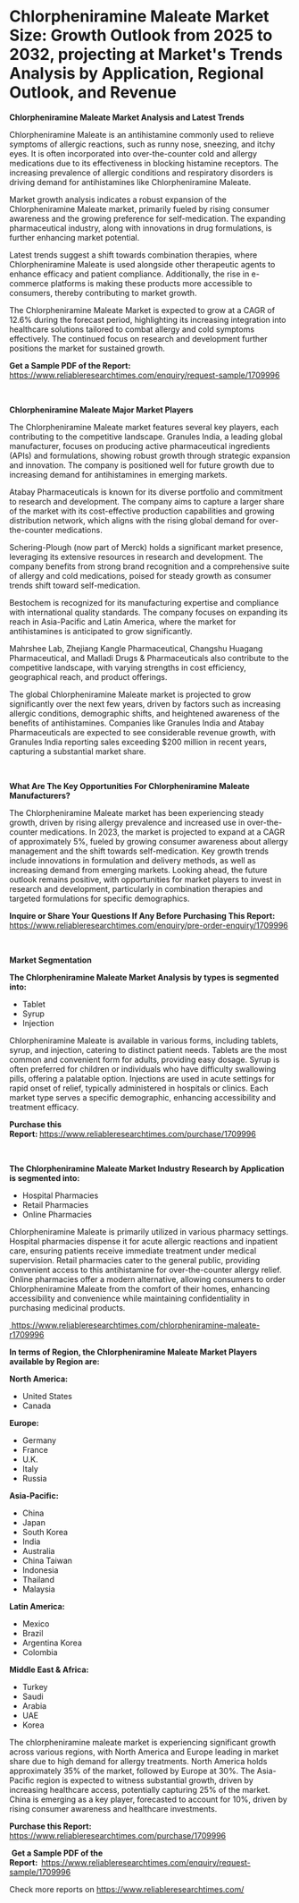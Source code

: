 <p><h1>Chlorpheniramine Maleate Market Size: Growth Outlook from 2025 to 2032, projecting at Market's Trends Analysis by Application, Regional Outlook, and Revenue</h1></p><p><strong>Chlorpheniramine Maleate Market Analysis and Latest Trends</strong></p>
<p><p>Chlorpheniramine Maleate is an antihistamine commonly used to relieve symptoms of allergic reactions, such as runny nose, sneezing, and itchy eyes. It is often incorporated into over-the-counter cold and allergy medications due to its effectiveness in blocking histamine receptors. The increasing prevalence of allergic conditions and respiratory disorders is driving demand for antihistamines like Chlorpheniramine Maleate. </p><p>Market growth analysis indicates a robust expansion of the Chlorpheniramine Maleate market, primarily fueled by rising consumer awareness and the growing preference for self-medication. The expanding pharmaceutical industry, along with innovations in drug formulations, is further enhancing market potential. </p><p>Latest trends suggest a shift towards combination therapies, where Chlorpheniramine Maleate is used alongside other therapeutic agents to enhance efficacy and patient compliance. Additionally, the rise in e-commerce platforms is making these products more accessible to consumers, thereby contributing to market growth. </p><p>The Chlorpheniramine Maleate Market is expected to grow at a CAGR of 12.6% during the forecast period, highlighting its increasing integration into healthcare solutions tailored to combat allergy and cold symptoms effectively. The continued focus on research and development further positions the market for sustained growth.</p></p>
<p><strong>Get a Sample PDF of the Report:&nbsp;</strong> <a href="https://www.reliableresearchtimes.com/enquiry/request-sample/1709996?utm_campaign=2241&utm_medium=2&utm_source=Github&utm_content=ia&utm_term=08032025&utm_id=chlorpheniramine-maleate">https://www.reliableresearchtimes.com/enquiry/request-sample/1709996</a></p>
<p>&nbsp;</p>
<p><strong>Chlorpheniramine Maleate Major Market Players</strong></p>
<p><p>The Chlorpheniramine Maleate market features several key players, each contributing to the competitive landscape. Granules India, a leading global manufacturer, focuses on producing active pharmaceutical ingredients (APIs) and formulations, showing robust growth through strategic expansion and innovation. The company is positioned well for future growth due to increasing demand for antihistamines in emerging markets.</p><p>Atabay Pharmaceuticals is known for its diverse portfolio and commitment to research and development. The company aims to capture a larger share of the market with its cost-effective production capabilities and growing distribution network, which aligns with the rising global demand for over-the-counter medications.</p><p>Schering-Plough (now part of Merck) holds a significant market presence, leveraging its extensive resources in research and development. The company benefits from strong brand recognition and a comprehensive suite of allergy and cold medications, poised for steady growth as consumer trends shift toward self-medication.</p><p>Bestochem is recognized for its manufacturing expertise and compliance with international quality standards. The company focuses on expanding its reach in Asia-Pacific and Latin America, where the market for antihistamines is anticipated to grow significantly.</p><p>Mahrshee Lab, Zhejiang Kangle Pharmaceutical, Changshu Huagang Pharmaceutical, and Malladi Drugs & Pharmaceuticals also contribute to the competitive landscape, with varying strengths in cost efficiency, geographical reach, and product offerings.</p><p>The global Chlorpheniramine Maleate market is projected to grow significantly over the next few years, driven by factors such as increasing allergic conditions, demographic shifts, and heightened awareness of the benefits of antihistamines. Companies like Granules India and Atabay Pharmaceuticals are expected to see considerable revenue growth, with Granules India reporting sales exceeding $200 million in recent years, capturing a substantial market share.</p></p>
<p>&nbsp;</p>
<p><strong>What Are The Key Opportunities For Chlorpheniramine Maleate Manufacturers?</strong></p>
<p><p>The Chlorpheniramine Maleate market has been experiencing steady growth, driven by rising allergy prevalence and increased use in over-the-counter medications. In 2023, the market is projected to expand at a CAGR of approximately 5%, fueled by growing consumer awareness about allergy management and the shift towards self-medication. Key growth trends include innovations in formulation and delivery methods, as well as increasing demand from emerging markets. Looking ahead, the future outlook remains positive, with opportunities for market players to invest in research and development, particularly in combination therapies and targeted formulations for specific demographics.</p></p>
<p><strong>Inquire or Share Your Questions If Any Before Purchasing This Report:</strong> <a href="https://www.reliableresearchtimes.com/enquiry/pre-order-enquiry/1709996?utm_campaign=2241&utm_medium=2&utm_source=Github&utm_content=ia&utm_term=08032025&utm_id=chlorpheniramine-maleate">https://www.reliableresearchtimes.com/enquiry/pre-order-enquiry/1709996</a></p>
<p>&nbsp;</p>
<p><strong>Market Segmentation</strong></p>
<p><strong>The Chlorpheniramine Maleate Market Analysis by types is segmented into:</strong></p>
<p><ul><li>Tablet</li><li>Syrup</li><li>Injection</li></ul></p>
<p><p>Chlorpheniramine Maleate is available in various forms, including tablets, syrup, and injection, catering to distinct patient needs. Tablets are the most common and convenient form for adults, providing easy dosage. Syrup is often preferred for children or individuals who have difficulty swallowing pills, offering a palatable option. Injections are used in acute settings for rapid onset of relief, typically administered in hospitals or clinics. Each market type serves a specific demographic, enhancing accessibility and treatment efficacy.</p></p>
<p><strong>Purchase this Report:&nbsp;</strong><a href="https://www.reliableresearchtimes.com/purchase/1709996?utm_campaign=2241&utm_medium=2&utm_source=Github&utm_content=ia&utm_term=08032025&utm_id=chlorpheniramine-maleate">https://www.reliableresearchtimes.com/purchase/1709996</a></p>
<p>&nbsp;</p>
<p><strong>The Chlorpheniramine Maleate Market Industry Research by Application is segmented into:</strong></p>
<p><ul><li>Hospital Pharmacies</li><li>Retail Pharmacies</li><li>Online Pharmacies</li></ul></p>
<p><p>Chlorpheniramine Maleate is primarily utilized in various pharmacy settings. Hospital pharmacies dispense it for acute allergic reactions and inpatient care, ensuring patients receive immediate treatment under medical supervision. Retail pharmacies cater to the general public, providing convenient access to this antihistamine for over-the-counter allergy relief. Online pharmacies offer a modern alternative, allowing consumers to order Chlorpheniramine Maleate from the comfort of their homes, enhancing accessibility and convenience while maintaining confidentiality in purchasing medicinal products.</p></p>
<p><a href="https://www.reliableresearchtimes.com/chlorpheniramine-maleate-r1709996?utm_campaign=2241&utm_medium=2&utm_source=Github&utm_content=ia&utm_term=08032025&utm_id=chlorpheniramine-maleate">&nbsp;https://www.reliableresearchtimes.com/chlorpheniramine-maleate-r1709996</a></p>
<p><strong>In terms of Region, the Chlorpheniramine Maleate Market Players available by Region are:</strong></p>
<p>
    <p> <strong> North America: </strong>
        <ul>
            <li>United States</li>
            <li>Canada</li>
        </ul>
        </p> 
    <p> <strong> Europe: </strong>
        <ul>
            <li>Germany</li>
            <li>France</li>
            <li>U.K.</li>
            <li>Italy</li>
            <li>Russia</li>
        </ul>
        </p> 
    <p> <strong> Asia-Pacific: </strong>
        <ul>
            <li>China</li>
            <li>Japan</li>
            <li>South Korea</li>
            <li>India</li>
            <li>Australia</li>
            <li>China Taiwan</li>
            <li>Indonesia</li>
            <li>Thailand</li>
            <li>Malaysia</li>
        </ul>
        </p> 
    <p> <strong> Latin America: </strong>
        <ul>
            <li>Mexico</li>
            <li>Brazil</li>
            <li>Argentina Korea</li>
            <li>Colombia</li>
        </ul>
        </p> 
    <p> <strong> Middle East & Africa: </strong>
        <ul>
            <li>Turkey</li>
            <li>Saudi</li>
            <li>Arabia</li>
            <li>UAE</li>
            <li>Korea</li>
        </ul>
    </p>
    </p>
<p><p>The chlorpheniramine maleate market is experiencing significant growth across various regions, with North America and Europe leading in market share due to high demand for allergy treatments. North America holds approximately 35% of the market, followed by Europe at 30%. The Asia-Pacific region is expected to witness substantial growth, driven by increasing healthcare access, potentially capturing 25% of the market. China is emerging as a key player, forecasted to account for 10%, driven by rising consumer awareness and healthcare investments.</p></p>
<p><strong>Purchase this Report: </strong><a href="https://www.reliableresearchtimes.com/purchase/1709996?utm_campaign=2241&utm_medium=2&utm_source=Github&utm_content=ia&utm_term=08032025&utm_id=chlorpheniramine-maleate">https://www.reliableresearchtimes.com/purchase/1709996</a></p>
<p>&nbsp;<strong>Get a Sample PDF of the Report:&nbsp;&nbsp;</strong><a href="https://www.reliableresearchtimes.com/enquiry/request-sample/1709996?utm_campaign=2241&utm_medium=2&utm_source=Github&utm_content=ia&utm_term=08032025&utm_id=chlorpheniramine-maleate">https://www.reliableresearchtimes.com/enquiry/request-sample/1709996</a></p>
<p><strong></strong></p>
<p>Check more reports on <a href="https://www.reliableresearchtimes.com/?utm_campaign=2241&utm_medium=2&utm_source=Github&utm_content=ia&utm_term=08032025&utm_id=chlorpheniramine-maleate">https://www.reliableresearchtimes.com/</a></p>
